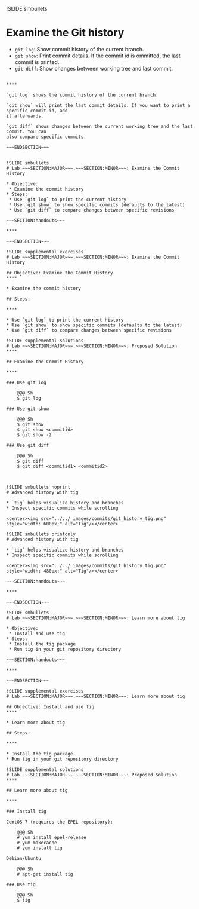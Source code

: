!SLIDE smbullets
# Examine the Git history

* `git log`: Show commit history of the current branch.
* `git show`: Print commit details. If the commit id is ommitted, the last commit is printed.
* `git diff`: Show changes between working tree and last commit.

~~~SECTION:handouts~~~

****

`git log` shows the commit history of the current branch.

`git show` will print the last commit details. If you want to print a specific commit id, add
it afterwards.

`git diff` shows changes between the current working tree and the last commit. You can
also compare specific commits.

~~~ENDSECTION~~~


!SLIDE smbullets
# Lab ~~~SECTION:MAJOR~~~.~~~SECTION:MINOR~~~: Examine the Commit History

* Objective:
 * Examine the commit history
* Steps:
 * Use `git log` to print the current history
 * Use `git show` to show specific commits (defaults to the latest)
 * Use `git diff` to compare changes between specific revisions

~~~SECTION:handouts~~~

****

~~~ENDSECTION~~~

!SLIDE supplemental exercises
# Lab ~~~SECTION:MAJOR~~~.~~~SECTION:MINOR~~~: Examine the Commit History

## Objective: Examine the Commit History
****

* Examine the commit history

## Steps:

****

* Use `git log` to print the current history
* Use `git show` to show specific commits (defaults to the latest)
* Use `git diff` to compare changes between specific revisions

!SLIDE supplemental solutions
# Lab ~~~SECTION:MAJOR~~~.~~~SECTION:MINOR~~~: Proposed Solution
****

## Examine the Commit History

****

### Use git log

    @@@ Sh
    $ git log

### Use git show

    @@@ Sh
    $ git show
    $ git show <commitid>
    $ git show -2

### Use git diff

    @@@ Sh
    $ git diff
    $ git diff <commitid1> <commitid2>



!SLIDE smbullets noprint
# Advanced history with tig

* `tig` helps visualize history and branches
* Inspect specific commits while scrolling

<center><img src="../../_images/commits/git_history_tig.png"  style="width: 600px;" alt="Tig"/></center>

!SLIDE smbullets printonly
# Advanced history with tig

* `tig` helps visualize history and branches
* Inspect specific commits while scrolling

<center><img src="../../_images/commits/git_history_tig.png"  style="width: 480px;" alt="Tig"/></center>

~~~SECTION:handouts~~~

****

~~~ENDSECTION~~~

!SLIDE smbullets
# Lab ~~~SECTION:MAJOR~~~.~~~SECTION:MINOR~~~: Learn more about tig

* Objective:
 * Install and use tig
* Steps:
 * Install the tig package
 * Run tig in your git repository directory

~~~SECTION:handouts~~~

****

~~~ENDSECTION~~~

!SLIDE supplemental exercises
# Lab ~~~SECTION:MAJOR~~~.~~~SECTION:MINOR~~~: Learn more about tig

## Objective: Install and use tig
****

* Learn more about tig

## Steps:

****

* Install the tig package
* Run tig in your git repository directory

!SLIDE supplemental solutions
# Lab ~~~SECTION:MAJOR~~~.~~~SECTION:MINOR~~~: Proposed Solution
****

## Learn more about tig

****

### Install tig

CentOS 7 (requires the EPEL repository):

    @@@ Sh
    # yum install epel-release
    # yum makecache
    # yum install tig

Debian/Ubuntu

    @@@ Sh
    # apt-get install tig

### Use tig

    @@@ Sh
    $ tig

